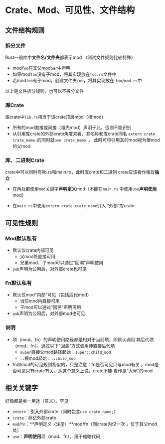 #	Crate、Mod、可见性、文件结构 

##	文件结构规则

###	拆分文件

Rust一般库中**文件名/文件夹**都表示mod
（测试文件规则比较特殊）

-	mod`foo`在其父mod`bar`中声明 
-	如果mod`foo`没有子mod，将其实现放在`foo.rs`文件中
-	若mod`foo`有子mod，创建文件夹`foo`，将其实现放在
	`foo/mod.rs`中

以上是文件拆分规则，也可以不拆分文件

###	库Crate

库crate中`lib.rs`相当于该crate顶层mod（根mod）

-	所有的mod直接或间接（祖先mod）声明于此，否则不能识别
-	从引用库crate的外部crate角度来看，其名称和库crate同名
	`extern crate crate_name;`的同时就`use crate_name;`，
	此时可将引用其的mod视为根mod的父mod

###	库、二进制Crate

crate中可以同时有lib.rs和main.rs，此时库crate和二进制
crate应该看作相互**独立**
		
-	在两处都使用`mod`关键字**声明定义**mod（不能在`main.rs`
	中使用`use`**声明使用**mod）

-	在`main.rs`中使用`extern crate crate_name`引入
	“外部”库crate

##	可见性规则

###	Mod默认私有

-	默认仅crate内部可见
	-	父mod处直接可用
	-	兄弟mod、子mod可以通过“回溯“声明使用
-	`pub`声明为公用后，对外部crate也可见

###	Fn默认私有

-	默认仅mod“内部”可见（包括后代mod）
	-	当前mod内直接可用
	-	子mod可以通过“回溯”声明可用
-	`pub`声明为公用后，对外部mod也可见

###	说明
	
-	项（mod、fn）的声明使用路径都是相对于当前项，即默认调用
	其后代项（mod、fn），通过以下“回溯”方式调用非直接后代项
	-	`super`直接父mod路径起始：`super::child_mod`
	-	`::`根mod起始：`::child_mod`
-	fn和mod的可见规则相似的，只是注意：fn是否可见只与mod有关
	，mod是否可见只有crate有关。从这个意义上说，crate不能
	看作是“大号“的mod

##	相关关键字

好像都是单一用途（意义），罕见

-	`extern`：**引入**外部crate（同时包含`use crate_name;`）
-	`crate`：标记外部crate
-	`mod`/`fn`：**声明定义（注册）**mod/fn（同crate内仅一次
	，位于其父mod处）
-	`use`：**声明使用**项（mod、fn），用于缩略代码
